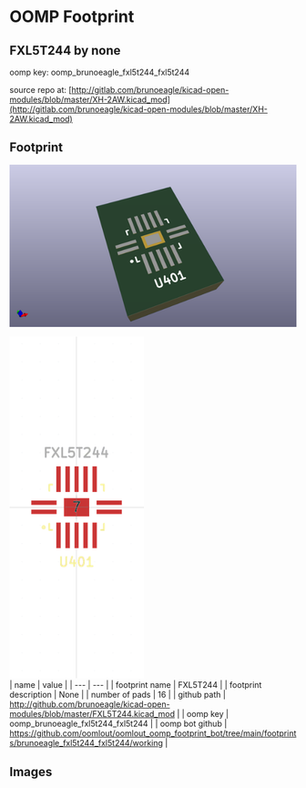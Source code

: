 # OOMP Footprint  
## FXL5T244  by none  
  
oomp key: oomp_brunoeagle_fxl5t244_fxl5t244  
  
source repo at: [http://gitlab.com/brunoeagle/kicad-open-modules/blob/master/XH-2AW.kicad_mod](http://gitlab.com/brunoeagle/kicad-open-modules/blob/master/XH-2AW.kicad_mod)  
## Footprint  
  
[![working_kicad_pcb_3d.png](working_kicad_pcb_3d_600.png)](working_kicad_pcb_3d.png)  
  
[![working.png](working_600.png)](working.png)  
| name | value | 
| --- | --- | 
| footprint name | FXL5T244 | 
| footprint description | None | 
| number of pads | 16 | 
| github path | http://github.com/brunoeagle/kicad-open-modules/blob/master/FXL5T244.kicad_mod | 
| oomp key | oomp_brunoeagle_fxl5t244_fxl5t244 | 
| oomp bot github | https://github.com/oomlout/oomlout_oomp_footprint_bot/tree/main/footprints/brunoeagle_fxl5t244_fxl5t244/working | 
## Images  
